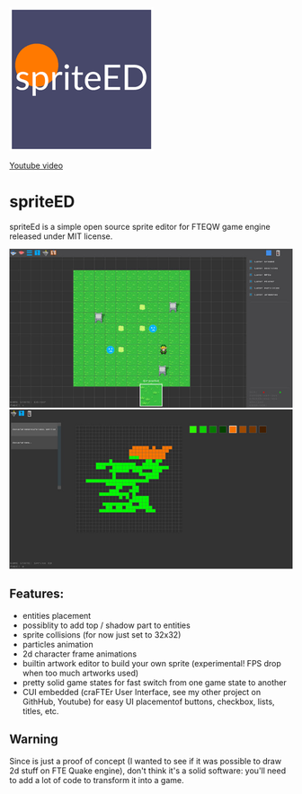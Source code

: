 <img src="game/gfx/press/sprited_logo.png" alt="logo" style="text-align:center" class="inline"/>

[Youtube video](https://youtu.be/eAt7OgUmF-A)

# spriteED
spriteEd is a simple open source sprite editor for FTEQW game engine released under MIT license.

<img src="game/gfx/press/shot1.jpg" alt="logo" style="text-align:center" class="inline"/>

<img src="game/gfx/press/shot2.jpg" alt="logo" style="text-align:center" class="inline"/>

## Features:

- entities placement
- possiblity to add top / shadow part to entities
- sprite collisions (for now just set to 32x32)
- particles animation
- 2d character frame animations
- builtin artwork editor to build your own sprite (experimental! FPS drop when too much artworks used)
- pretty solid game states for fast switch from one game state to another
- CUI embedded (craFTEr User Interface, see my other project on GithHub, Youtube) for  easy UI placementof buttons, checkbox, lists, titles, etc.


## Warning
Since is just a proof of concept (I wanted to see if it was possible to draw 2d stuff on FTE Quake engine), don't think it's a solid software: you'll need to add a lot of code to transform it into a game.
